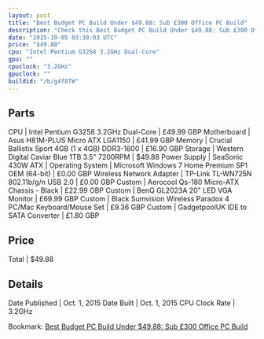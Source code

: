 ```yaml
---
layout: post
title: "Best Budget PC Build Under $49.88: Sub £300 Office PC Build"
description: "Check this Best Budget PC Build Under $49.88: Sub £300 Office PC Build. CPU: Intel Pentium G3258 3.2GHz Dual-Core, Motherboard: Asus H81M-PLUS Micro ATX LGA1150, Memory: C"
date: "2015-10-05 03:30:03 UTC"
price: "$49.88"
cpu: "Intel Pentium G3258 3.2GHz Dual-Core"
gpu: ""
cpuclock: "3.2GHz"
gpuclock: ""
buildid: "/b/g4f8TW"
---
```


## Parts

CPU | Intel Pentium G3258 3.2GHz Dual-Core | £49.99 GBP
Motherboard | Asus H81M-PLUS Micro ATX LGA1150 | £41.99 GBP
Memory | Crucial Ballistix Sport 4GB (1 x 4GB) DDR3-1600 | £16.90 GBP
Storage | Western Digital Caviar Blue 1TB 3.5" 7200RPM | $49.88
Power Supply | SeaSonic 430W ATX | 
Operating System | Microsoft Windows 7 Home Premium SP1 OEM (64-bit) | £0.00 GBP
Wireless Network Adapter | TP-Link TL-WN725N 802.11b/g/n USB 2.0 | £0.00 GBP
Custom | Aerocool Qs-180 Micro-ATX Chassis - Black | £22.99 GBP
Custom | BenQ GL2023A 20" LED VGA Monitor | £69.99 GBP
Custom | Black Sumvision Wireless Paradox 4 PC/Mac Keyboard/Mouse Set | £9.36 GBP
Custom | GadgetpoolUK IDE to SATA Converter | £1.80 GBP

## Price

Total | $49.88

## Details

Date Published | Oct. 1, 2015
Date Built | Oct. 1, 2015
CPU Clock Rate | 3.2GHz


Bookmark: [Best Budget PC Build Under $49.88: Sub £300 Office PC Build](http://pcbuilders.github.io/2015/10/05/best-budget-pc-build-under-49-dollars-dot-88-sub-300-pounds-office-pc-build/)
